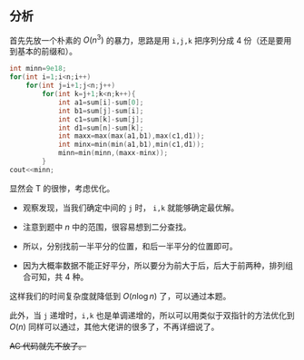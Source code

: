 ## 分析

首先先放一个朴素的 $O(n^3)$ 的暴力，思路是用 ```i,j,k``` 把序列分成 $4$ 份（还是要用到基本的前缀和）。

```cpp
int minn=9e18;
for(int i=1;i<n;i++)
	for(int j=i+1;j<n;j++)
		for(int k=j+1;k<n;k++){
			int a1=sum[i]-sum[0];
			int b1=sum[j]-sum[i];
			int c1=sum[k]-sum[j];
			int d1=sum[n]-sum[k];
			int maxx=max(max(a1,b1),max(c1,d1));
			int minx=min(min(a1,b1),min(c1,d1));
			minn=min(minn,(maxx-minx));
		}
cout<<minn;

```

显然会 T 的很惨，考虑优化。


- 观察发现，当我们确定中间的 ```j``` 时， ```i,k``` 就能够确定最优解。

- 注意到题中 $n$ 中的范围，很容易想到二分查找。

- 所以，分别找前一半平分的位置，和后一半平分的位置即可。

- 因为大概率数据不能正好平分，所以要分为前大于后，后大于前两种，排列组合可知，共 $4$ 种。

这样我们的时间复杂度就降低到 $O(n \log n)$ 了，可以通过本题。

此外，当 ```j``` 递增时，```i,k``` 也是单调递增的，所以可以用类似于双指针的方法优化到 $O(n)$ 同样可以通过，其他大佬讲的很多了，不再详细说了。

~~AC 代码就先不放了。~~